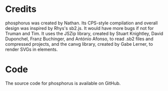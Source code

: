 # Credits #
phosphorus was created by Nathan. Its CPS-style compilation and overall design was inspired by Rhys's sb2.js. It would have more bugs if not for Truman and Tim. It uses the JSZip library, created by Stuart Knightley, David Duponchel, Franz Buchinger, and António Afonso, to read .sb2 files and compressed projects, and the canvg library, created by Gabe Lerner, to render SVGs in <canvas> elements.

# Code #
The source code for phosphorus is available on GitHub.